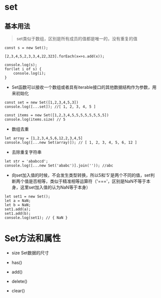 # set

## 基本用法
> set类似于数组，区别是所有成员的值都是唯一的，没有重复的值

```
const s = new Set();

[2,3,4,5,2,3,3,4,22,323].forEach(x=>s.add(x));

console.log(s);
for(let i of s) {
    console.log(i);
}
```

- Set函数可以接收一个数组或者具有iterable接口的其他数据结构作为参数，用来初始化
```
const set = new Set([1,2,3,4,5,3])
console.log([...set]); //[ 1, 2, 3, 4, 5 ]

const items = new Set([1,2,3,4,5,5,5,5,5,5,5,5])
console.log(items.size) // 5
```

- 数组去重
```
let array = [1,2,3,4,5,6,12,2,3,4,5]
console.log([...new Set(array)]); // [ 1, 2, 3, 4, 5, 6, 12 ]
```

- 去除重复字符串
```
let str = 'ababccd';
console.log([...new Set('ababc')].join('')); //abc
```

- 向set加入值的时候，不会发生类型转换，所以5和'5'是两个不同的值，set判断两个值是否相等，类似于精准相等运算符（'==='，区别是NaN不等于本身，这里set加入值的认为NaN等于本身）

```
let set1 = new Set();
let a = NaN;
let b = NaN;
set1.add(a);
set1.add(b);
console.log(set1); // { NaN }
```

# Set方法和属性 

- size Set数据的尺寸

- has()

- add()

- delete()

- clear()
